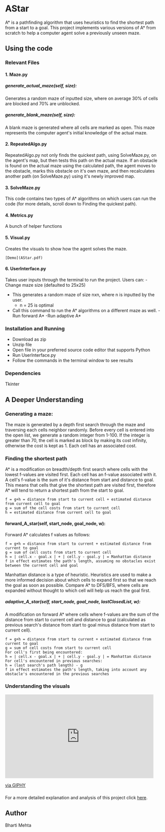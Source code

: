 # AStar
A* is a pathfinding algorithm that uses heuristics to find the shortest path from a start to a goal. 
This project implements various versions of A* from scratch to help a computer agent solve a previously unseen maze. 

## Using the code 

### Relevant Files
#### 1. Maze.py
##### generate_actual_maze(self, size):
Generates a random maze of inputted size, where on average 30% of cells are blocked and 70% are unblocked. 
##### generate_blank_maze(self, size):
A blank maze is generated where all cells are marked as open. This maze represents the computer agent's initial knowledge of the actual maze.
#### 2. RepeatedAlgo.py
RepeatedAlgo.py not only finds the quickest path, using SolveMaze.py, on the agent's map, but then tests this path on the actual maze. If an obstacle is found on the actual maze using the calculated path, the agent moves to the obstacle, marks this obstacle on it's own maze, and then recalculates another path (on SolveMaze.py) using it's newly improved map. 
#### 3. SolveMaze.py
This code contains two types of A* algorithms on which users can run the code (for more details, scroll down to Finding the quickest path).
#### 4. Metrics.py 
A bunch of helper functions
#### 5. Visual.py
Creates the visuals to show how the agent solves the maze.
```
[Demo](AStar.pdf)
```
#### 6. UserInterface.py
Takes user inputs through the terminal to run the project. Users can:
-Change maze size (defaulted to 25x25)
  - This generates a random maze of size nxn, where n is inputted by the user. 
    - n = 25 is optimal
  - Call this command to run the A* algorithms on a different maze as well. 
-Run forward A*
-Run adaptive A*


### Installation and Running
- Download as zip
- Unzip file
- Open file in your preferred source code editor that supports Python 
- Run UserInterface.py
- Follow the commands in the terminal window to see results 

### Dependencies
Tkinter

## A Deeper Understanding
### Generating a maze:
The maze is generated by a depth first search through the maze and traversing each cells neighbor randomly. Before every cell is entered into the open list, we generate a random integer from 1-100. If the integer is greater than 70, the cell is marked as block by making its cost infinity, otherwise the cost is kept as 1. Each cell has an associated cost. 

### Finding the shortest path
A* is a modification on breadth/depth first search where cells with the lowest f-values are visited first. Each cell has an f-value associated with it. A cell's f-value is the sum of it's distance from start and distance to goal. This means that cells that give the shortest path are visited first, therefore A* will tend to return a shortest path from the start to goal.
```
f = g+h = distance from start to current cell + estimated distance from current cell to goal
g = sum of the cell costs from start to current cell
h = estimated distance from current cell to goal
```

#### forward_A_star(self, start_node,  goal_node, w):
Forward A* calculates f values as follows:
```
f = g+h = distance from start to current + estimated distance from current to goal
g = sum of cell costs from start to current cell
h = | cell.x - goal.x | + | cell.y - goal.y | = Manhattan distance
f in effect estimates the path's length, assuming no obstacles exist between the current cell and goal
```
Manhattan distance is a type of heuristic. Heuristics are used to make a more informed decision about which cells to expand first so that we reach the goal as soon as possible. Compare A* to DFS/BFS, where cells are expanded without thought to which cell will help us reach the goal first. 

##### adaptive_A_star(self, start_node, goal_node, lastClosedList, w):
A modification on forward A* where cells where f-values are the sum of the distance from start to current cell and distance to goal (calculated as previous search's distance from start to goal minus distance from start to current cell). 
```
f = g+h = distance from start to current + estimated distance from current to goal
g = sum of cell costs from start to current cell
For cell's first being encountered: 
h = | cell.x - goal.x | + | cell.y - goal.y | = Manhattan distance 
For cell's encountered in previous searches: 
h = (last search's path length) - g
f in effect estimates the path's length, taking into account any obstacle's encountered in the previous searches
```
### Understanding the visuals
<iframe src="https://giphy.com/embed/hULQww9gQMFj3LkdXR" width="480" height="270" frameBorder="0" class="giphy-embed" allowFullScreen></iframe><p><a href="https://giphy.com/gifs/hULQww9gQMFj3LkdXR">via GIPHY</a></p>

###
For a more detailed explanation and analysis of this project click [here](AStar.pdf). 

## Author
Bharti Mehta
